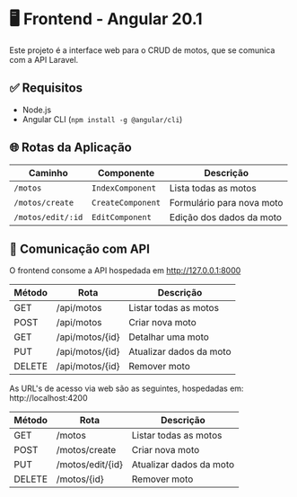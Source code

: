 # 🖥️ Frontend - Angular 20.1

Este projeto é a interface web para o CRUD de motos, que se comunica com a API Laravel.

## ✅ Requisitos

- Node.js
- Angular CLI (`npm install -g @angular/cli`)

## 🌐 Rotas da Aplicação

| Caminho        | Componente          | Descrição                     |
|----------------|---------------------|-------------------------------|
| `/motos`       | `IndexComponent`    | Lista todas as motos          |
| `/motos/create`| `CreateComponent`   | Formulário para nova moto     |
| `/motos/edit/:id`| `EditComponent`   | Edição dos dados da moto      |

## 🔗 Comunicação com API

O frontend consome a API hospedada em http://127.0.0.1:8000

| Método | Rota              | Descrição                 |
|--------|-------------------|---------------------------|
| GET    | /api/motos        | Listar todas as motos     |
| POST   | /api/motos        | Criar nova moto           |
| GET    | /api/motos/{id}   | Detalhar uma moto         |
| PUT    | /api/motos/{id}   | Atualizar dados da moto   |
| DELETE | /api/motos/{id}   | Remover moto              |

As URL's de acesso via web são as seguintes, hospedadas em: http://localhost:4200

| Método | Rota              | Descrição                 |
|--------|-------------------|---------------------------|
| GET    | /motos            | Listar todas as motos     |
| POST   | /motos/create     | Criar nova moto           |
| PUT    | /motos/edit/{id}  | Atualizar dados da moto   |
| DELETE | /motos/{id}       | Remover moto              |
